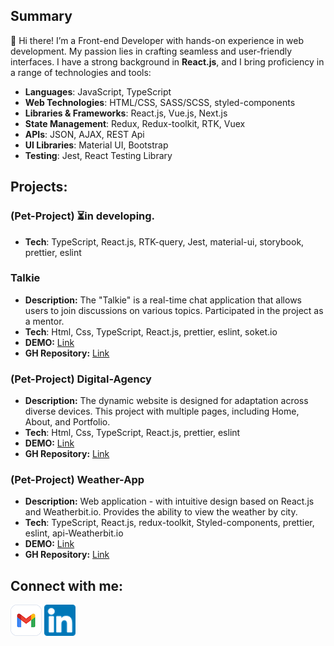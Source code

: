 ## Summary

🚀 Hi there! I’m a Front-end Developer with hands-on experience in web development. My passion lies in crafting seamless and user-friendly interfaces. I have a strong background in **React.js**, and I bring proficiency in a range of technologies and tools:

* **Languages**: JavaScript, TypeScript
* **Web Technologies**: HTML/CSS, SASS/SCSS, styled-components
* **Libraries & Frameworks**: React.js, Vue.js, Next.js
* **State Management**: Redux, Redux-toolkit, RTK, Vuex
* **APIs**: JSON, AJAX, REST Api
* **UI Libraries**: Material UI, Bootstrap
* **Testing**: Jest, React Testing Library

## Projects:


### (Pet-Project) ⏳in developing.

- **Tech**: TypeScript, React.js, RTK-query, Jest, material-ui, storybook, prettier, eslint


### Talkie

- **Description:**  The "Talkie" is a real-time chat application that allows users to join discussions on various topics.
Participated in the project as a mentor.
- **Tech**:  Html, Css, TypeScript, React.js, prettier, eslint, soket.io
- **DEMO:** [Link](https://talkiehub.netlify.app)
- **GH Repository:** [Link](https://github.com/UlyanaKucherenko/Talkie)

### (Pet-Project) Digital-Agency

- **Description:** The dynamic website is designed for adaptation across diverse devices. This project with multiple pages, including Home, About, and Portfolio.
- **Tech**:  Html, Css, TypeScript, React.js, prettier, eslint
- **DEMO:** [Link](https://digital-agency-pp.netlify.app)
- **GH Repository:** [Link](https://github.com/UlyanaKucherenko/Digital-Agency)

### (Pet-Project) Weather-App

- **Description:** Web application - with intuitive design based on React.js and Weatherbit.io. Provides the ability to view the weather by city.
- **Tech**: TypeScript, React.js, redux-toolkit, Styled-components, prettier, eslint, api-Weatherbit.io
- **DEMO:** [Link](https://u-react-weather.netlify.app)
- **GH Repository:** [Link](https://github.com/UlyanaKucherenko/weather-app)


## Connect with me:

[![Email](/icons/gmail.png)](mailto:kucherenko.ul.ana@gmail.com)    [![LinkedIn](icons/linkedIn.png)](https://www.linkedin.com/in/uliana-kucherenko)
